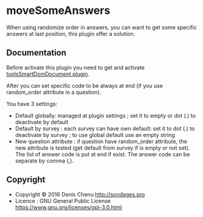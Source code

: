 # moveSomeAnswers
When using randomize order in answers, you can want to get some specific answers at last position, this plugin offer a solution.

## Documentation
Before activate this plugin you need to get and activate [toolsSmartDomDocument plugin](https://framagit.org/SondagePro-LimeSurvey-plugin/toolsDomDocument).

After you can set specific code to be always at end (if you use random_order attribute in a question).

You have 3 settings:
- Default globally: managed at plugin settings ; set it to empty or dot (.) to deactivate by default
- Default by survey : each survey can have own default: set it to dot (.) to deactivate by survey ; to use global default use an empty string
- New question attribute : if question have random_order attribute, the new attribute is tested (get default from survey if is empty or not set). The list of answer code is put at end if exist. The answer code can be separate by comma (,).

## Copyright
- Copyright © 2016 Denis Chenu <http://sondages.pro>
- Licence : GNU General Public License <https://www.gnu.org/licenses/gpl-3.0.html>
